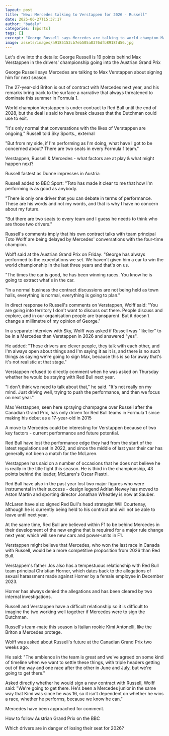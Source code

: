 ```yaml
---
layout: post
title: "New: Mercedes talking to Verstappen for 2026 - Russell"
date: 2025-06-27T15:37:17
author: "badely"
categories: [Sports]
tags: []
excerpt: "George Russell says Mercedes are talking to world champion Max Verstappen about signing him for next season."
image: assets/images/a9185153cb7eb505a8376dfb8918fd56.jpg
---
```


Let's dive into the details: George Russell is 19 points behind Max Verstappen in the drivers' championship going into the Austrian Grand Prix 

George Russell says Mercedes are talking to Max Verstappen about signing him for next season.

The 27-year-old Briton is out of contract with Mercedes next year, and his remarks bring back to the surface a narrative that always threatened to dominate this summer in Formula 1.

World champion Verstappen is under contract to Red Bull until the end of 2028, but the deal is said to have break clauses that the Dutchman could use to exit. 

"It's only normal that conversations with the likes of Verstappen are ongoing," Russell told Sky Sports., external

"But from my side, if I'm performing as I'm doing, what have I got to be concerned about? There are two seats in every Formula 1 team."

Verstappen, Russell & Mercedes - what factors are at play & what might happen next?

Russell fastest as Dunne impresses in Austria

Russell added to BBC Sport: "Toto has made it clear to me that how I'm performing is as good as anybody. 

"There is only one driver that you can debate in terms of performance. These are his words and not my words, and that is why I have no concern about my future.

"But there are two seats to every team and I guess he needs to think who are those two drivers."

Russell's comments imply that his own contract talks with team principal Toto Wolff are being delayed by Mercedes' conversations with the four-time champion.

Wolff said at the Austrian Grand Prix on Friday: "George has always performed to the expectations we set. We haven't given him a car to win the world championship in the last three years and that's on us. 

"The times the car is good, he has been winning races. You know he is going to extract what's in the car.

"In a normal business the contract discussions are not being held as town halls, everything is normal, everything is going to plan."

In direct response to Russell's comments on Verstappen, Wolff said: "You are going into territory I don't want to discuss out there. People discuss and explore, and in our organisation people are transparent. But it doesn't change a millimetre of my opinion of George."

In a separate interview with Sky, Wolff was asked if Russell was "likelier" to be in a Mercedes than Verstappen in 2026 and answered "yes".

He added: "These drivers are clever people, they talk with each other, and I'm always open about things and I'm saying it as it is, and there is no such things as saying we're going to sign Max, because this is so far away that's it's not realistic at that stage."

Verstappen refused to directly comment when he was asked on Thursday whether he would be staying with Red Bull next year.

"I don't think we need to talk about that," he said. "It's not really on my mind. Just driving well, trying to push the performance, and then we focus on next year."

Max Verstappen, seen here spraying champagne over Russell after the Canadian Grand Prix, has only driven for Red Bull teams in Formula 1 since making his debut as a 17-year-old in 2015

A move to Mercedes could be interesting for Verstappen because of two key factors - current performance and future potential.

Red Bull have lost the performance edge they had from the start of the latest regulations set in 2022, and since the middle of last year their car has generally not been a match for the McLaren.

Verstappen has said on a number of occasions that he does not believe he is really in the title fight this season. He is third in the championship, 43 points behind the leader, McLaren's Oscar Piastri.

Red Bull have also in the past year lost two major figures who were instrumental in their success - design legend Adrian Newey has moved to Aston Martin and sporting director Jonathan Wheatley is now at Sauber.

McLaren have also signed Red Bull's head strategist Will Courtenay, although he is currently being held to his contract and will not be able to leave until next year.

At the same time, Red Bull are believed within F1 to be behind Mercedes in their development of the new engine that is required for a major rule change next year, which will see new cars and power-units in F1.

Verstappen might believe that Mercedes, who won the last race in Canada with Russell, would be a more competitive proposition from 2026 than Red Bull.

Verstappen's father Jos also has a tempestuous relationship with Red Bull team principal Christian Horner, which dates back to the allegations of sexual harassment made against Horner by a female employee in December 2023.

Horner has always denied the allegations and has been cleared by two internal investigations.

Russell and Verstappen have a difficult relationship so it is difficult to imagine the two working well together if Mercedes were to sign the Dutchman. 

Russell's team-mate this season is Italian rookie Kimi Antonelli, like the Briton a Mercedes protege.

Wolff was asked about Russell's future at the Canadian Grand Prix two weeks ago.

He said: "The ambience in the team is great and we've agreed on some kind of timeline when we want to settle these things, with triple headers getting out of the way and one race after the other in June and July, but we're going to get there."

Asked directly whether he would sign a new contract with Russell, Wolff said: "We're going to get there. He's been a Mercedes junior in the same way that Kimi was since he was 16, so it isn't dependent on whether he wins a race, whether he performs, because we know he can."

Mercedes have been approached for comment.

How to follow Austrian Grand Prix on the BBC

Which drivers are in danger of losing their seat for 2026?

